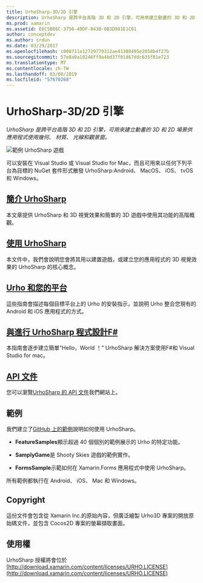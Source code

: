 ```yaml
---
title: UrhoSharp-3D/2D 引擎
description: UrhoSharp 是跨平台高階 3D 和 2D 引擎，可用來建立動畫的 3D 和 2D 場景供應用程式使用幾何、 材質、 光線和觀景窗。
ms.prod: xamarin
ms.assetid: E6C5B86C-3756-49DF-843B-0B3D981E1C01
author: conceptdev
ms.author: crdun
ms.date: 03/29/2017
ms.openlocfilehash: c008711a12729779312ae41388495e2058b4f27b
ms.sourcegitcommit: 57e8a0a10246ff9a4bd37f01d67ddc635f81e723
ms.translationtype: MT
ms.contentlocale: zh-TW
ms.lasthandoff: 03/08/2019
ms.locfileid: "57670268"
---
```

# <a name="urhosharp---3d2d-engine"></a>UrhoSharp-3D/2D 引擎

_UrhoSharp 是跨平台高階 3D 和 2D 引擎，可用來建立動畫的 3D 和 2D 場景供應用程式使用幾何、 材質、 光線和觀景窗。_

![範例 UrhoSharp 遊戲](images/video.gif)

可以安裝在 Visual Studio 或 Visual Studio for Mac，而且可用來以任何下列平台為目標的 NuGet 套件形式散發 UrhoSharp:Android、 MacOS、 iOS、 tvOS 和 Windows。

## <a name="an-introduction-to-urhosharpgraphics-gamesurhosharpintroductionmd"></a>[簡介 UrhoSharp](~/graphics-games/urhosharp/introduction.md)

本文章提供 UrhoSharp 和 3D 視覺效果和簡單的 3D 遊戲中使用其功能的高階概觀。

## <a name="using-urhosharpgraphics-gamesurhosharpusingmd"></a>[使用 UrhoSharp](~/graphics-games/urhosharp/using.md)

本文件中，我們會說明您會將其用以建置遊戲，或建立您的應用程式的 3D 視覺效果的 UrhoSharp 的核心概念。

## <a name="urho-and-your-platformgraphics-gamesurhosharpplatformindexmd"></a>[Urho 和您的平台](~/graphics-games/urhosharp/platform/index.md)

這些指南會描述每個目標平台上的 Urho 的安裝指示，並說明 Urho 整合您現有的 Android 和 iOS 應用程式的方式。

## <a name="programming-urhosharp-with-fgraphics-gamesurhosharpfsharpmd"></a>[與進行 UrhoSharp 程式設計F#](~/graphics-games/urhosharp/fsharp.md)

本指南會逐步建立簡單"Hello，World ！" UrhoSharp 解決方案使用F#和 Visual Studio for mac。

## <a name="api-documentationhttpsdeveloperxamarincomapirooturho"></a>[API 文件](https://developer.xamarin.com/api/root/Urho/)

您可以瀏覽[UrhoSharp 的 API 文件](https://developer.xamarin.com/api/root/Urho/)我們網站上。

## <a name="samples"></a>範例

我們建立了[GitHub 上的範例](https://github.com/xamarin/urho-samples)說明如何使用 UrhoSharp。

- **FeatureSamples**顯示超過 40 個個別的範例展示的 Urho 的特定功能。

- **SamplyGame**是 Shooty Skies 遊戲的範例實作。

- **FormsSample**示範如何在 Xamarin.Forms 應用程式中使用 UrhoSharp。

所有範例都執行在 Android、 iOS、 Mac 和 Windows。

## <a name="copyright"></a>Copyright

這份文件會包含從 Xamarin Inc.的原始內容，但廣泛繪製 Urho3D 專案的開放原始碼文件，並包含 Cocos2D 專案的螢幕擷取畫面。

## <a name="license"></a>使用權

UrhoSharp 授權將會位於 [http://download.xamarin.com/content/licenses/URHO.LICENSE](http://download.xamarin.com/content/licenses/URHO.LICENSE)

